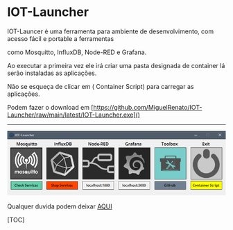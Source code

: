 

# IOT-Launcher

IOT-Launcer  é uma ferramenta para ambiente de desenvolvimento, com acesso fácil e portable a ferramentas 

como Mosquitto, InfluxDB, Node-RED e Grafana.

Ao executar a primeira vez ele irá criar uma pasta designada de container  lá serão instaladas as aplicações.

Não se esqueça de clicar em ( Container Script)  para carregar as aplicações.

Podem fazer o download em [https://github.com/MiguelRenato/IOT-Launcher/raw/main/latest/IOT-Launcher.exe]()

------

![](https://raw.githubusercontent.com/MiguelRenato/IOT-Launcher/main/screenshots/IOT%20Launcher.png)



Qualquer duvida podem deixar  [AQUI](https://movimentomaker.pt/t/programa-iot-launcher/1923)

[TOC]

